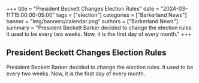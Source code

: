 +++
title = "President Beckett Changes Election Rules"
date = "2024-03-11T15:00:00-05:00"
tags = ["election"]
categories = ["Barkerland News"]
banner = "img/banners/calendar.png"
authors = ["Barkerland News"]
summary = "President Beckett Barker decided to change the election rules. It used to be every two weeks. Now, it is the first day of every month."
+++
## President Beckett Changes Election Rules

President Beckett Barker decided to change the election rules. It used to be every two weeks. Now, it is the first day of every month.
